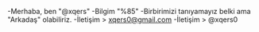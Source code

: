 -Merhaba, ben "@xqers"
-Bilgim "%85"
-Birbirimizi tanıyamayız belki ama "Arkadaş" olabiliriz.
-İletişim > xqers0@gmail.com
-İletişim > @xqers0



